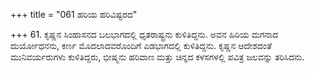 +++
title = "061 ಹರಿಯ ಹರಿವಿಷ್ಟರದ"

+++
61. ಕೃಷ್ಣನ ಸಿಂಹಾಸನದ ಬಲಭಾಗದಲ್ಲಿ ಧೃತರಾಷ್ಟ್ರನು ಕುಳಿತಿದ್ದನು. ಅವನ ಹಿರಿಯ ಮಗನಾದ ದುರ್ಯೋಧನನು, ಕರ್ಣ ಮೊದಲಾದವರೊಂದಿಗೆ ಎಡಭಾಗದಲ್ಲಿ ಕುಳಿತಿದ್ದನು. ಕೃಷ್ಣನ ಆದೇಶದಂತೆ ಮುನಿವರ್ಯರುಗಳು ಕುಳಿತಿದ್ದರು, ಭೀಷ್ಮನು ಹರಿವಾಣ ಮತ್ತು  ಚಿನ್ನದ ಕಳಸಗಳಲ್ಲಿ ಪವಿತ್ರ ಜಲವನ್ನು ತರಿಸಿದನು.